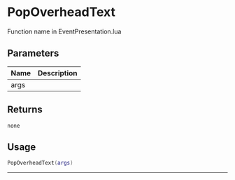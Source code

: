 # PopOverheadText

Function name in EventPresentation.lua

## Parameters

| Name | Description |
| ---- | ----------- |
| args |             |

## Returns

`none`

## Usage

```lua
PopOverheadText(args)
```

---
